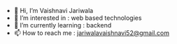- 👋 Hi, I’m Vaishnavi Jariwala
- 👀 I’m interested in : web based technologies
- 🌱 I’m currently learning : backend 
- 📫 How to reach me : jariwalavaishnavi52@gmail.com

<!---
vaishnavi2810-code/vaishnavi2810-code is a ✨ special ✨ repository because its `README.md` (this file) appears on your GitHub profile.
You can click the Preview link to take a look at your changes.
--->
